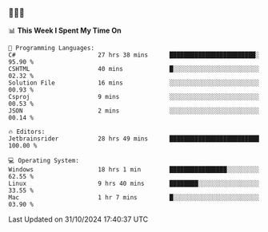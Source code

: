 ### 👋👋👋
<!--START_SECTION:waka-->
📊 **This Week I Spent My Time On** 

```text
💬 Programming Languages: 
C#                       27 hrs 38 mins      ████████████████████████░   95.90 % 
CSHTML                   40 mins             █░░░░░░░░░░░░░░░░░░░░░░░░   02.32 % 
Solution File            16 mins             ░░░░░░░░░░░░░░░░░░░░░░░░░   00.93 % 
Csproj                   9 mins              ░░░░░░░░░░░░░░░░░░░░░░░░░   00.53 % 
JSON                     2 mins              ░░░░░░░░░░░░░░░░░░░░░░░░░   00.14 % 

🔥 Editors: 
Jetbrainsrider           28 hrs 49 mins      █████████████████████████   100.00 % 

💻 Operating System: 
Windows                  18 hrs 1 min        ████████████████░░░░░░░░░   62.55 % 
Linux                    9 hrs 40 mins       ████████░░░░░░░░░░░░░░░░░   33.55 % 
Mac                      1 hr 7 mins         █░░░░░░░░░░░░░░░░░░░░░░░░   03.90 % 
```


 Last Updated on 31/10/2024 17:40:37 UTC
<!--END_SECTION:waka-->
